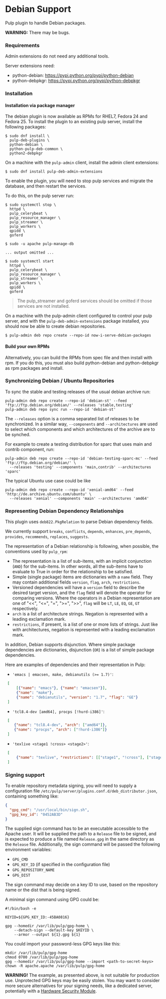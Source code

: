 Debian Support
==============

Pulp plugin to handle Debian packages.

**WARNING:** There may be bugs.

### Requirements

Admin extensions do not need any additional tools.

Server extensions need:
* python-debian: https://pypi.python.org/pypi/python-debian
* python-debpkgr: https://pypi.python.org/pypi/python-debpkgr


### Installation

#### Installation via package manager

The debian plugin is now available as RPMs for RHEL7, Fedora 24 and Fedora 25.
To install the plugin to an existing pulp server, install the following
packages:

```
$ sudo dnf install \
  pulp-deb-plugins \
  python-debian \
  python-pulp-deb-common \
  python2-debpkgr
```

On a machine with the `pulp-admin` client, install the admin client extensions:

```
$ sudo dnf install pulp-deb-admin-extensions
```

To enable the plugin, you will need to stop pulp services and migrate the
database, and then restart the services.

To do this, on the pulp server run:

```
$ sudo systemctl stop \
  httpd \
  pulp_celerybeat \
  pulp_resource_manager \
  pulp_streamer \
  pulp_workers \
  qpidd \
  goferd

$ sudo -u apache pulp-manage-db

... output omitted ...

$ sudo systemctl start
  httpd \
  pulp_celerybeat \
  pulp_resource_manager \
  pulp_streamer \
  pulp_workers \
  qpidd \
  goferd
```

> The pulp_streamer and goferd services should be omitted if those services are
> not installed.

On a machine with the pulp-admin client configured to control your pulp server,
and with the `pulp-deb-admin-extensions` package installed, you should now be
able to create debian repositories.

```
$ pulp-admin deb repo create --repo-id now-i-serve-debian-packages
```

#### Build your own RPMs
Alternatively, you can build the RPMs from spec file and then install with rpm.
If you do this, you must also build python-debian and python-debpkgr as rpm packages and install.

### Synchronizing Debian / Ubuntu Repositories

To sync the stable and testing releases of the usual debian archive run:
```shell
pulp-admin deb repo create --repo-id 'debian-st' --feed 'ftp://ftp.debian.org/debian/' --releases 'stable,testing'
pulp-admin deb repo sync run --repo-id 'debian-st'
```
The `--releases` option is a comma separated list of releases to be synchronized.
In a similar way, `--components` and `--architectures` are used to select which
components and which architectures of the archive are to be synched.

For example to create a testing distribution for sparc that uses main and contrib component, run:
```shell
pulp-admin deb repo create --repo-id 'debian-testing-sparc-mc' --feed 'ftp://ftp.debian.org/debian/' \
  --releases 'testing' --components 'main,contrib' --architectures 'sparc'
```

The typical Ubuntu use case could be like
```shell
pulp-admin deb repo create --repo-id 'xenial-amd64' --feed 'http://de.archive.ubuntu.com/ubuntu' \
  --releases 'xenial' --components 'main' --architectures 'amd64'
```

### Representing Debian Dependency Relationships

This plugin uses `deb822.PkgRelation` to parse Debian dependency fields.

We currently support `breaks`, `conflicts`, `depends`, `enhances`,
`pre_depends`, `provides`, `recommends`, `replaces`, `suggests`.

The representation of a Debian relationship is following, when possible,
the conventions used by `pulp_rpm`:

* The representation is a list of sub-items, with an implicit conjunction
  (`AND`) for the sub-items. In other words, all the sub-items have to
  evaluate to True in order for the relationship to be satisfied.
* Simple (single package) items are dictionaries with a `name` field. They may
  contain additional fields `version`, `flag`, `arch`, `restrictions`.
* Versioned dependencies will have a `version` field to describe the desired
  target version, and the `flag` field will denote the operator for comparing
  versions. Where the operators in a Debian representation are one of "<<",
  "<=", "=", ">=", ">>", `flag` will be `LT`, `LE`, `EQ`, `GE`, `GT`
  respectively.
* `arch` is a list of architecture strings. Negation is represented with a
  leading exclamation mark.
* `restrictions`, if present, is a list of one or more lists of strings.
  Just like with architectures, negation is represented with a leading
  exclamation mark.

In addition, Debian supports disjunction. Where simple package dependencies
are dictionaries, disjunction (`OR`) is a list of simple package dependencies.

Here are examples of dependencies and their representation in Pulp:

* `'emacs | emacsen, make, debianutils (>= 1.7)'`:
```json
 [
     [{"name": "emacs"}, {"name": "emacsen"}],
     {"name": "make"},
     {"name": "debianutils", "version": "1.7", "flag": "GE"}
 ]
```
* `'tcl8.4-dev [amd64], procps [!hurd-i386]'`:
```json
 [
    {"name": "tcl8.4-dev", "arch": ["amd64"]},
    {"name": "procps", "arch": ["!hurd-i386"]}
 ]
```
* `'texlive <stage1 !cross> <stage2>'`:
```json
 [
     {"name": "texlive", "restrictions": [["stage1", "!cross"], ["stage2"]]}
 ]
```

### Signing support

To enable repository metadata signing, you will need to supply a configuration
file `/etc/pulp/server/plugins.conf.d/deb_distributor.json`, containing
something like:

```json
{
  "gpg_cmd": "/usr/local/bin/sign.sh",
  "gpg_key_id": "0452AB3D"
}

```

The supplied sign command has to be an executable accessible to the Apache
user. It will be supplied the path to a `Release` file to be signed, and is
expected to produce a file named `Release.gpg` in the same directory as the
`Release` file. Additionally, the sign command will be passed the following
environment variables:
* `GPG_CMD`
* `GPG_KEY_ID` (if specified in the configuration file)
* `GPG_REPOSITORY_NAME`
* `GPG_DIST`

The sign command may decide on a key ID to use, based on the repository name
or the dist that is being signed.

A minimal sign command using GPG could be:

```Shell
#!/bin/bash -e

KEYID=${GPG_KEY_ID:-45BA0816}

gpg --homedir /var/lib/pulp/gpg-home \
    --detach-sign --default-key $KEYID \
    --armor --output ${1}.gpg ${1}
```

You could import your password-less GPG keys like this:

```Shell
mkdir /var/lib/pulp/gpg-home
chmod 0700 /var/lib/pulp/gpg-home
gpg --homedir /var/lib/pulp/gpg-home --import <path-to-secret-keys>
chown -R apache.apache /var/lib/pulp/gpg-home
```

**WARNING!** The example, as presented above, is not suitable for production
use. Unprotected GPG keys may be easily stolen. You may want to consider
more secure alternatives for your signing needs, like a dedicated server,
potentially with a
[Hardware Security Module](https://en.wikipedia.org/wiki/Hardware_security_module).
